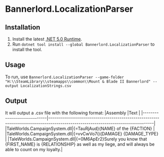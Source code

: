 # Bannerlord.LocalizationParser

## Installation
1. Install the latest [.NET 5.0 Runtime](https://dotnet.microsoft.com/download/dotnet/5.0/runtime).
2. Run `dotnet tool install --global Bannerlord.LocalizationParser` to install the tool.

## Usage
To run, use `Bannerlord.LocalizationParser --game-folder "H:\\SteamLibrary\\steamapps\\common\\Mount & Blade II Bannerlord" --output LocalizationStrings.csv`

## Output
It will output a .csv file with the following format:
|Assembly                     |Text                                                                                                                               |
|-----------------------------|-----------------------------------------------------------------------------------------------------------------------------------|
|TaleWorlds.CampaignSystem.dll|{=TauRjAud}{NAME} of the {FACTION}                                                                                                 |
|TaleWorlds.CampaignSystem.dll|{=vvCwVo7i}{DAMAGE} {DAMAGE_TYPE}                                                                                                  |
|TaleWorlds.CampaignSystem.dll|{=0M6ApEr2}Surely you know that {FIRST_NAME} is {RELATIONSHIP} as well as my liege, and will always be able to count on my loyalty.|
